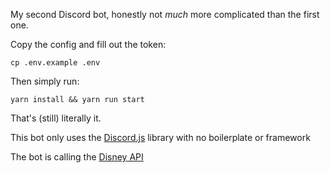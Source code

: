 My second Discord bot, honestly not *much* more complicated than the first one.

Copy the config and fill out the token:

`cp .env.example .env`

Then simply run:

`yarn install && yarn run start`

That's (still) literally it.

This bot only uses the [Discord.js](https://discord.js.org/#/docs/discord.js/stable/general/welcome) library with no boilerplate or framework

The bot is calling the [Disney API](https://disneyapi.dev/)